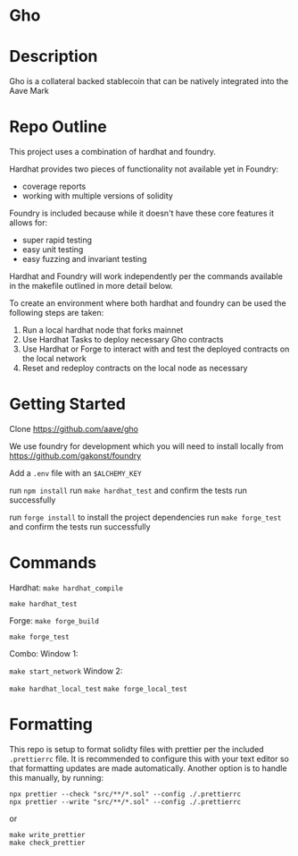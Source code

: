 # Gho

# Description

Gho is a collateral backed stablecoin that can be natively integrated into the Aave Mark

# Repo Outline

This project uses a combination of hardhat and foundry.

Hardhat provides two pieces of functionality not available yet in Foundry:

- coverage reports
- working with multiple versions of solidity

Foundry is included because while it doesn't have these core features it allows for:

- super rapid testing
- easy unit testing
- easy fuzzing and invariant testing

Hardhat and Foundry will work independently per the commands available in the makefile outlined in more detail below.

To create an environment where both hardhat and foundry can be used the following steps are taken:

1. Run a local hardhat node that forks mainnet
2. Use Hardhat Tasks to deploy necessary Gho contracts
3. Use Hardhat or Forge to interact with and test the deployed contracts on the local network
4. Reset and redeploy contracts on the local node as necessary

# Getting Started

Clone https://github.com/aave/gho

We use foundry for development which you will need to install locally from https://github.com/gakonst/foundry

Add a `.env` file with an `$ALCHEMY_KEY`

run `npm install`
run `make hardhat_test` and confirm the tests run successfully

run `forge install` to install the project dependencies
run `make forge_test` and confirm the tests run successfully

# Commands

Hardhat:
`make hardhat_compile`

`make hardhat_test`

Forge:
`make forge_build`

`make forge_test`

Combo:
Window 1:

`make start_network`
Window 2:

`make hardhat_local_test`
`make forge_local_test`

# Formatting

This repo is setup to format solidty files with prettier per the included `.prettierrc` file. It is recommended to configure this with your text editor so that formatting updates are made automatically. Another option is to handle this manually, by running:

```
npx prettier --check "src/**/*.sol" --config ./.prettierrc
npx prettier --write "src/**/*.sol" --config ./.prettierrc
```

or

```
make write_prettier
make check_prettier
```
